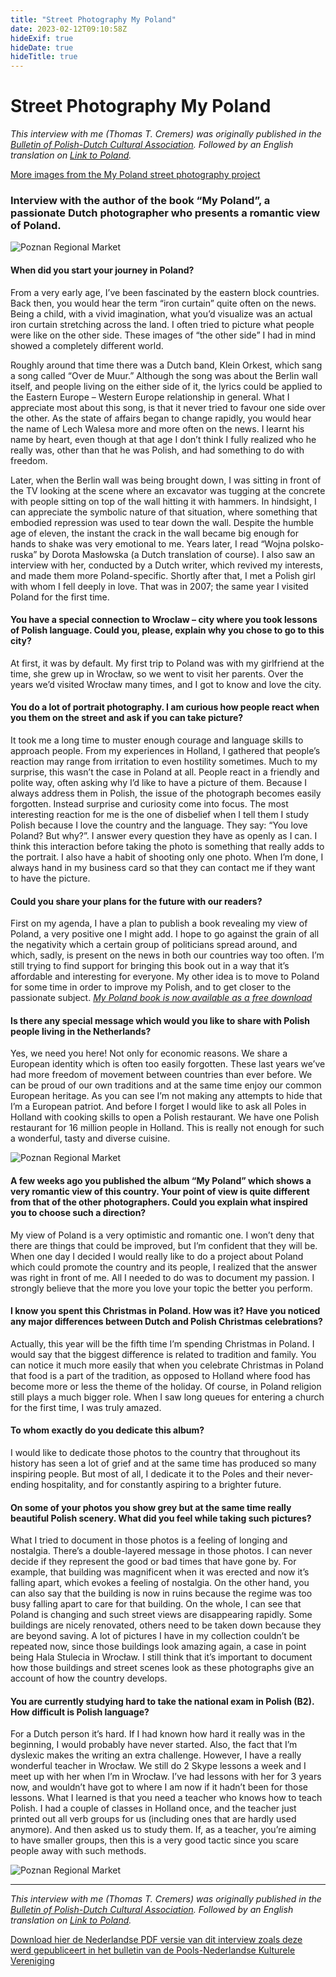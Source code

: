 ```yaml
---
title: "Street Photography My Poland"
date: 2023-02-12T09:10:58Z
hideExif: true
hideDate: true
hideTitle: true
---
```

# Street Photography My Poland

*This interview with me (Thomas T. Cremers) was originally published in the [Bulletin of Polish-Dutch Cultural Association](https://pnkv.nl). Followed by an English translation on [Link to Poland](https://linktopoland.com/en/my-poland-by-thomas-cremers-dutch-photographer/).*

[More images from the My Poland street photography project](/tags/my-poland)


### Interview with the author of the book “My Poland”, a passionate Dutch photographer who presents a romantic view of Poland.

![Poznan Regional Market](/images/life-in-contrast/theodoorthomas-life-in-contrast-17.jpg)

#### When did you start your journey in Poland?
From a very early age, I’ve been fascinated by the eastern block countries. Back then, you would hear the term “iron curtain” quite often on the news. Being a child, with a vivid imagination, what you’d visualize was an actual iron curtain stretching across the land. I often tried to picture what people were like on the other side. These images of “the other side” I had in mind showed a completely different world.

Roughly around that time there was a Dutch band, Klein Orkest, which sang a song called “Over de Muur.” Although the song was about the Berlin wall itself, and people living on the either side of it, the lyrics could be applied to the Eastern Europe – Western Europe relationship in general. What I appreciate most about this song, is that it never tried to favour one side over the other.  As the state of affairs began to change rapidly, you would hear the name of Lech Walesa more and more often on the news. I learnt his name by heart, even though at that age I don’t think I fully realized who he really was, other than that he was Polish, and had something to do with freedom.

Later, when the Berlin wall was being brought down, I was sitting in front of the TV looking at the scene where an excavator was tugging at the concrete with people sitting on top of the wall hitting it with hammers. In hindsight, I can appreciate the symbolic nature of that situation, where something that embodied repression was used to tear down the wall. Despite the humble age of eleven, the instant the crack in the wall became big enough for hands to shake was very emotional to me. Years later, I read “Wojna polsko-ruska” by Dorota Masłowska (a Dutch translation of course). I also saw an interview with her, conducted by a Dutch writer, which revived my interests, and made them more Poland-specific. Shortly after that, I met a Polish girl with whom I fell deeply in love. That was in 2007; the same year I visited Poland for the first time.



#### You have a special connection to Wroclaw – city where you took lessons of Polish language. Could you, please, explain why you chose to go to this city?
At first, it was by default. My first trip to Poland was with my girlfriend at the time, she grew up in Wrocław, so we went to visit her parents. Over the years we’d visited Wrocław many times, and I got to know and love the city.



#### You  do a lot of portrait photography. I am curious how people react when you  them on the street and ask if you can take picture?
It took me a long time to muster enough courage and language skills to approach people. From my experiences in Holland, I gathered that people’s reaction may range from irritation to even hostility sometimes. Much to my surprise, this wasn’t the case in Poland at all. People react in a friendly and polite way, often asking why I’d like to have a picture of them. Because I always address them in Polish, the issue of the photograph becomes easily forgotten. Instead surprise and curiosity come into focus. The most interesting reaction for me is the one of disbelief when I tell them I study Polish because I love the country and the language. They say: “You love Poland? But why?”. I answer every question they have as openly as I can. I think this interaction before taking the photo is something that really adds to the portrait. I also have a habit of shooting only one photo. When I’m done, I always hand in my business card so that they can contact me if they want to have the picture.


#### Could you share your plans for the future with our readers?
First on my agenda, I have a plan to publish a book revealing my view of Poland, a very positive one I might add. I hope to go against the grain of  all the negativity which a certain group of politicians spread around, and which, sadly, is present on the news in both our countries way too often. I’m still trying to find support for bringing this book out in a way that it’s affordable and interesting for everyone. My other idea is to move to Poland for some time in order to improve my Polish, and to get closer to the passionate subject.
*[My Poland book is now available as a free download](http://www.blurb.com/b/2698426-my-poland?ebook=377132)*



#### Is there any special message which would you like to share with Polish people living in the Netherlands?
Yes, we need you here! Not only for economic reasons. We share a European identity which is often too easily forgotten. These last years we’ve had more freedom of movement between countries than ever before. We can be proud of our own traditions and at the same time enjoy our common European heritage. As you can see I’m not making any attempts to hide that I’m a European patriot. And before I forget I would like to ask all Poles in Holland with cooking skills to open a Polish restaurant. We have one Polish restaurant for 16 million  people in Holland. This is really not enough for such a wonderful, tasty and diverse cuisine.


![Poznan Regional Market](/images/life-in-contrast/theodoorthomas-life-in-contrast-20.jpg)


#### A few weeks ago you published the album “My Poland” which shows a very romantic view of this country.  Your point of view is quite different from that of the other photographers. Could you explain what inspired you to choose such a direction?
My view of Poland is a very optimistic and romantic one. I won’t deny that there are things that could be improved, but I’m confident that they will be. When one day I decided I would really like to do a project about Poland which could  promote the country and its people, I realized that the  answer was right in front of me. All I needed to do was to document my passion. I strongly believe that the more you love your topic the better you perform.


#### I know you spent this Christmas in Poland. How was it? Have you noticed any major differences between Dutch and Polish Christmas celebrations?
Actually, this year will be the fifth time I’m spending Christmas in Poland. I would say that the biggest difference is related to tradition and family. You can notice it much more easily that when you celebrate Christmas in Poland that food is a part of  the tradition, as opposed to Holland where food has become more or less the theme of the holiday. Of course, in Poland religion still plays a much bigger role. When I saw long queues for entering a church for the first time,  I was truly amazed.


#### To whom exactly do you dedicate this album?
I would like to dedicate those photos to the country that throughout its history has seen a lot of grief and at the same time has produced so many inspiring people. But most of all, I dedicate it to the Poles and their never-ending hospitality, and for constantly aspiring to a brighter future.



#### On some of your photos you show grey but at the same time really beautiful Polish scenery. What did you feel while taking such pictures?
What I tried to document in those photos is a feeling of longing and nostalgia. There’s a double-layered message in those photos. I can never decide  if they represent the good or bad times that have gone by. For example, that building was magnificent when it was erected and now it’s falling apart, which evokes a feeling of nostalgia. On the other hand, you can also say that the building is now in ruins because the regime was too busy falling apart to care for that building. On the whole, I can see that Poland is changing and such street views are disappearing rapidly. Some buildings are nicely renovated, others need to be taken down because they are beyond saving. A lot of pictures I have in my collection couldn’t be repeated now, since those buildings look amazing again, a case in point being Hala Stulecia in Wrocław. I still think that it’s important to document how those buildings and street scenes look as these photographs give an account of how the country develops.


#### You are currently studying hard to take the national exam in Polish (B2). How difficult is Polish language?
For a Dutch person it’s hard. If I had known how hard it really was in the beginning, I would probably have never started. Also, the fact that I’m dyslexic makes the writing an extra challenge. However, I have a really wonderful teacher in Wrocław. We still do 2 Skype  lessons a week and I meet up with her when I’m in Wrocław. I’ve had  lessons with her for 3 years now, and wouldn’t have got to where I am now if  it hadn’t been for those lessons. What I learned is that you need a teacher who knows how to teach Polish. I had a couple of classes in Holland once, and the teacher just printed out all verb groups for us (including ones that are hardly used anymore). And then asked us to study them. If, as a teacher,  you’re aiming to have smaller groups, then this is a very good tactic since you scare people away with such methods.


![Poznan Regional Market](/images/life-in-contrast/theodoorthomas-life-in-contrast-25.jpg)

---


*This interview with me (Thomas T. Cremers) was originally published in the [Bulletin of Polish-Dutch Cultural Association](https://pnkv.nl). Followed by an English translation on [Link to Poland](https://linktopoland.com/en/my-poland-by-thomas-cremers-dutch-photographer/).*

[Download hier de Nederlandse PDF versie van dit interview zoals deze werd gepubliceert in het bulletin van de Pools-Nederlandse Kulturele Vereniging](/Thomas_Cremers_Wrocław-werd-mijn-tweede-thuis_Biuletyn.pdf)


